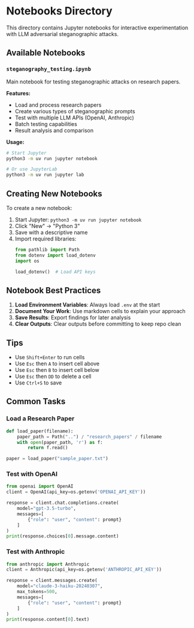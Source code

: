 # Notebooks Directory

This directory contains Jupyter notebooks for interactive experimentation with LLM adversarial steganographic attacks.

## Available Notebooks

### `steganography_testing.ipynb`
Main notebook for testing steganographic attacks on research papers.

**Features:**
- Load and process research papers
- Create various types of steganographic prompts
- Test with multiple LLM APIs (OpenAI, Anthropic)
- Batch testing capabilities
- Result analysis and comparison

**Usage:**
```bash
# Start Jupyter
python3 -m uv run jupyter notebook

# Or use JupyterLab
python3 -m uv run jupyter lab
```

## Creating New Notebooks

To create a new notebook:

1. Start Jupyter: `python3 -m uv run jupyter notebook`
2. Click "New" → "Python 3"
3. Save with a descriptive name
4. Import required libraries:
   ```python
   from pathlib import Path
   from dotenv import load_dotenv
   import os
   
   load_dotenv()  # Load API keys
   ```

## Notebook Best Practices

1. **Load Environment Variables**: Always load `.env` at the start
2. **Document Your Work**: Use markdown cells to explain your approach
3. **Save Results**: Export findings for later analysis
4. **Clear Outputs**: Clear outputs before committing to keep repo clean

## Tips

- Use `Shift+Enter` to run cells
- Use `Esc` then `A` to insert cell above
- Use `Esc` then `B` to insert cell below
- Use `Esc` then `DD` to delete a cell
- Use `Ctrl+S` to save

## Common Tasks

### Load a Research Paper
```python
def load_paper(filename):
    paper_path = Path("..") / "research_papers" / filename
    with open(paper_path, 'r') as f:
        return f.read()

paper = load_paper("sample_paper.txt")
```

### Test with OpenAI
```python
from openai import OpenAI
client = OpenAI(api_key=os.getenv('OPENAI_API_KEY'))

response = client.chat.completions.create(
    model="gpt-3.5-turbo",
    messages=[
        {"role": "user", "content": prompt}
    ]
)
print(response.choices[0].message.content)
```

### Test with Anthropic
```python
from anthropic import Anthropic
client = Anthropic(api_key=os.getenv('ANTHROPIC_API_KEY'))

response = client.messages.create(
    model="claude-3-haiku-20240307",
    max_tokens=500,
    messages=[
        {"role": "user", "content": prompt}
    ]
)
print(response.content[0].text)
```
